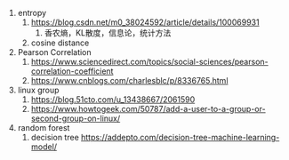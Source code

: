 1. entropy
    1. https://blog.csdn.net/m0_38024592/article/details/100069931
        1. 香农熵，KL散度，信息论，统计方法
    2. cosine distance
2. Pearson Correlation
    1. https://www.sciencedirect.com/topics/social-sciences/pearson-correlation-coefficient
    2. https://www.cnblogs.com/charlesblc/p/8336765.html
3. linux group
    1. https://blog.51cto.com/u_13438667/2061590
    2. https://www.howtogeek.com/50787/add-a-user-to-a-group-or-second-group-on-linux/
4. random forest
    1. decision tree https://addepto.com/decision-tree-machine-learning-model/
